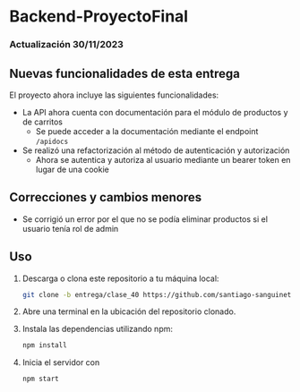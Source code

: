 # Backend-ProyectoFinal
### Actualización 30/11/2023
## Nuevas funcionalidades de esta entrega

El proyecto ahora incluye las siguientes funcionalidades:

- La API ahora cuenta con documentación para el módulo de productos y de carritos
  - Se puede acceder a la documentación mediante el endpoint `/apidocs`
- Se realizó una refactorización al método de autenticación y autorización
  - Ahora se autentica y autoriza al usuario mediante un bearer token en lugar de una cookie

## Correcciones y cambios menores

- Se corrigió un error por el que no se podía eliminar productos si el usuario tenía rol de admin

## Uso

1. Descarga o clona este repositorio a tu máquina local:
   ```bash
   git clone -b entrega/clase_40 https://github.com/santiago-sanguinetti/Backend-ProyectoFinal.git
   ```
2. Abre una terminal en la ubicación del repositorio clonado.
   
3. Instala las dependencias utilizando npm:
   ```bash
   npm install
   ```
4. Inicia el servidor con 
   ```bash
   npm start
   ```